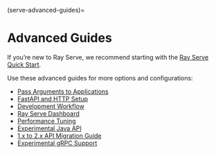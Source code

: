 (serve-advanced-guides)=
# Advanced Guides

If you’re new to Ray Serve, we recommend starting with the [Ray Serve Quick Start](getting_started).

Use these advanced guides for more options and configurations:
- [Pass Arguments to Applications](app-builder-guide)
- [FastAPI and HTTP Setup](http-guide)
- [Development Workflow](dev-workflow)
- [Ray Serve Dashboard](dash-serve-view)
- [Performance Tuning](performance)
- [Experimental Java API](managing-java-deployments)
- [1.x to 2.x API Migration Guide](migration)
- [Experimental gRPC Support](direct-ingress)
